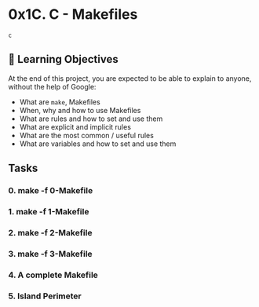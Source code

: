 # 0x1C. C - Makefiles
`c`
## :open_book: Learning Objectives
At the end of this project, you are expected to be able to explain to anyone, without the help of Google:
- What are `make`, Makefiles
- When, why and how to use Makefiles
- What are rules and how to set and use them
- What are explicit and implicit rules
- What are the most common / useful rules
- What are variables and how to set and use them
## Tasks
### 0. make -f 0-Makefile
### 1. make -f 1-Makefile
### 2. make -f 2-Makefile
### 3. make -f 3-Makefile
### 4. A complete Makefile
### 5. Island Perimeter

